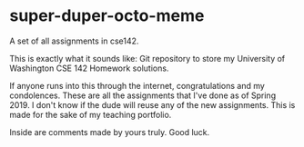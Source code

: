 # super-duper-octo-meme
A set of all assignments in cse142.

This is exactly what it sounds like: Git repository to store my University of Washington CSE 142 Homework solutions.

If anyone runs into this through the internet, congratulations and my condolences. These are all the assignments that I've done as of Spring 2019.
I don't know if the dude will reuse any of the new assignments. This is made for the sake of my teaching portfolio.

Inside are comments made by yours truly. Good luck.
